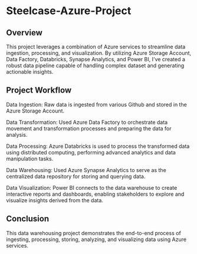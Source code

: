 # Steelcase-Azure-Project

## Overview
This project leverages a combination of Azure services to streamline  data ingestion, processing, and visualization. By utilizing Azure Storage Account, Data Factory, Databricks, Synapse Analytics, and Power BI, I've created a robust data pipeline capable of handling complex dataset and generating actionable insights.

## Project Workflow
Data Ingestion: Raw data is ingested from various Github and stored in the Azure Storage Account.

Data Transformation: Used Azure Data Factory to orchestrate data movement and transformation processes and preparing the data for analysis.

Data Processing: Azure Databricks is used to process the transformed data using distributed computing, performing advanced analytics and data manipulation tasks.

Data Warehousing: Used Azure Synapse Analytics to serve as the centralized data repository for storing and querying data.

Data Visualization: Power BI connects to the data warehouse to create interactive reports and dashboards, enabling stakeholders to explore and visualize insights derived from the data.
## Conclusion
This data warehousing project demonstrates the end-to-end process of ingesting, processing, storing, analyzing, and visualizing data using Azure services.
